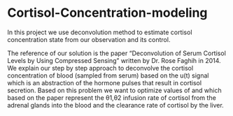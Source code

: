 # Cortisol-Concentration-modeling
In this project we use deconvolution method to estimate cortisol concentration state from our observation and its control.


The reference of our solution is the paper “Deconvolution of Serum Cortisol Levels by Using Compressed Sensing” written by Dr. Rose Faghih in 2014. We explain our step by step approach to deconvolve the cortisol concentration of blood (sampled from serum) based on the u(t) signal which is an abstraction of the hormone pulses that result in cortisol secretion. Based on this problem we want to optimize values of and which based on the paper represent the θ1,θ2 infusion rate of cortisol from the adrenal glands into the blood and the clearance rate of cortisol by the liver.
